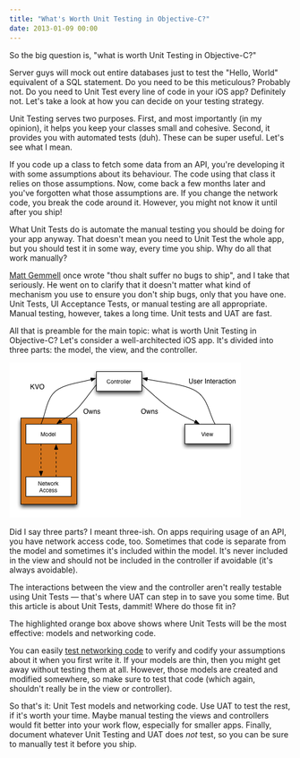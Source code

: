 ```yaml
---
title: "What's Worth Unit Testing in Objective-C?"
date: 2013-01-09 00:00
---
```


So the big question is, "what is worth Unit Testing in Objective-C?"

Server guys will mock out entire databases just to test the "Hello, World" equivalent of a SQL statement. Do you need to be this meticulous? Probably not. Do you need to Unit Test every line of code in your iOS app? Definitely not. Let's take a look at how you can decide on your testing strategy.

Unit Testing serves two purposes. First, and most importantly (in my opinion), it helps you keep your classes small and cohesive. Second, it provides you with automated tests (duh). These can be super useful. Let's see what I mean.

If you code up a class to fetch some data from an API, you're developing it with some assumptions about its behaviour. The code using that class it relies on those assumptions. Now, come back a few months later and you've forgotten what those assumptions are. If you change the network code, you break the code around it. However, you might not know it until after you ship!

What Unit Tests do is automate the manual testing you should be doing for your app anyway. That doesn't mean you need to Unit Test the whole app, but you should test it in some way, every time you ship. Why do all that work manually?

[Matt Gemmell](http://mattgemmell.com/2012/05/24/api-design/) once wrote "thou shalt suffer no bugs to ship", and I take that seriously. He went on to clarify that it doesn't matter what kind of mechanism you use to ensure you don't ship bugs, only that you have one. Unit Tests, UI Acceptance Tests, or manual testing are all appropriate. Manual testing, however, takes a long time. Unit tests and UAT are fast.

All that is preamble for the main topic: what is worth Unit Testing in Objective-C? Let's consider a well-architected iOS app. It's divided into three parts: the model, the view, and the controller.

 ![](/img/import/blog/whats-worth-unit-testing-in-objective-c/426D1328D1E744999A88979FAF12C2C2.png)

Did I say three parts? I meant three-ish. On apps requiring usage of an API, you have network access code, too. Sometimes that code is separate from the model and sometimes it's included within the model. It's never included in the view and should not be included in the controller if avoidable (it's always avoidable).

The interactions between the view and the controller aren't really testable using Unit Tests — that's where UAT can step in to save you some time. But this article is about Unit Tests, dammit! Where do those fit in?

The highlighted orange box above shows where Unit Tests will be the most effective: models and networking code.

You can easily [test networking code](/blog/your-first-objective-c-unit-test-with-ocmock/) to verify and codify your assumptions about it when you first write it. If your models are thin, then you might get away without testing them at all. However, those models are created and modified somewhere, so make sure to test that code (which again, shouldn't really be in the view or controller).

So that's it: Unit Test models and networking code. Use UAT to test the rest, if it's worth your time. Maybe manual testing the views and controllers would fit better into your work flow, especially for smaller apps. Finally, document whatever Unit Testing and UAT does _not_ test, so you can be sure to manually test it before you ship.

<!-- more -->
